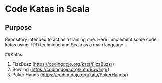 # Code Katas in Scala
## Purpose
Repository intended to act as a training one. Here I implement some code katas using TDD technique and Scala as a main language.

##Katas:
1. FizzBuzz  (https://codingdojo.org/kata/FizzBuzz/)
2. Bowling (https://codingdojo.org/kata/Bowling/)
3. Poker Hands (https://codingdojo.org/kata/PokerHands/)